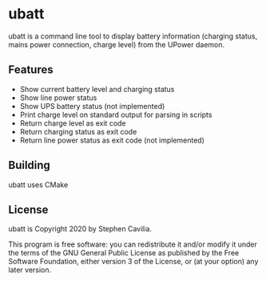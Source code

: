 ubatt
=====

ubatt is a command line tool to display battery information (charging
status, mains power connection, charge level) from the UPower daemon.

Features
--------

* Show current battery level and charging status
* Show line power status
* Show UPS battery status (not implemented)
* Print charge level on standard output for parsing in scripts
* Return charge level as exit code
* Return charging status as exit code
* Return line power status as exit code (not implemented)

Building
--------

ubatt uses CMake

License
-------

ubatt is Copyright 2020 by Stephen Cavilia.

This program is free software: you can redistribute it and/or modify
it under the terms of the GNU General Public License as published by
the Free Software Foundation, either version 3 of the License, or (at
your option) any later version.
